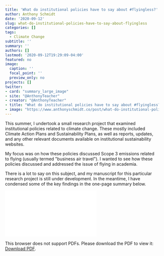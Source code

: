 ```yaml
---
title: 'What do institutional policies have to say about #flyingless?'
author: Anthony Schmidt
date: '2020-09-12'
slug: what-do-institutional-policies-have-to-say-about-flyingless
categories: []
tags:
  - Climate Change
subtitle: ''
summary: ''
authors: []
lastmod: '2020-09-12T19:29:09-04:00'
featured: no
image:
  caption: ''
  focal_point: ''
  preview_only: no
projects: []
twitter:
- card: "summary_large_image"
- site: "@AnthonyTeacher"
- creator: "@AnthonyTeacher"
- title: "What do institutional policies have to say about #flyingless?"
- image: "https://www.anthonyschmidt.co/post/what-do-institutional-policies-have-to-say-about-flyingless/one%20page%20summary-general.jpg"
---
```


This summer, I undertook a small research project that examined institutional policies related to climate change. These mostly included Climate Action Plans and Sustainability Plans, as well as reports, updates, and any other relevant documents available on institutional sustainability websites.

My focus was on how these policies discussed Scope 3 emissions related to flying (usually termed "business air travel"). I wanted to see how these policies discussed and addressed the issue of flying in academia.

There is a lot to say on this subject, and my manuscript for this particular research project is still under development. In the meantime, I have condensed some of the key findings in the one-page summary below.

<object data="one page summary-general.pdf" type="application/pdf" width="100%" height="700px">
    <embed src="one page summary-general.pdf">
        <p>This browser does not support PDFs. Please download the PDF to view it: <a href="one page summary-general.pdf">Download PDF</a>.</p>
    </embed>
</object>
